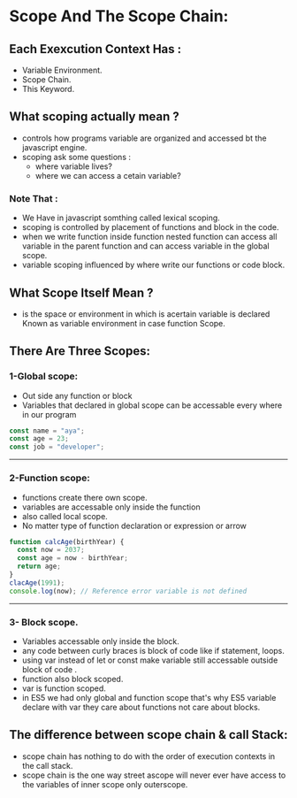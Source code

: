 # Scope And The Scope Chain:

## Each Exexcution Context Has :

- Variable Environment.
- Scope Chain.
- This Keyword.

## What scoping actually mean ?

- controls how programs variable are organized and accessed bt the javascript engine.
- scoping ask some questions :
  - where variable lives?
  - where we can access a cetain variable?

### Note That :

- We Have in javascript somthing called lexical scoping.
- scoping is controlled by placement of functions and block in the code.
- when we write function inside function nested function can access all variable in the parent function and can access variable in the global scope.
- variable scoping influenced by where write our functions or code block.

## What Scope Itself Mean ?

- is the space or environment in which is acertain variable is declared Known as variable environment in case function Scope.

## There Are Three Scopes:

### 1-Global scope:

- Out side any function or block
- Variables that declared in global scope can be accessable every where in our program

```js
const name = "aya";
const age = 23;
const job = "developer";
```

<hr>

### 2-Function scope:

- functions create there own scope.
- variables are accessable only inside the function
- also called local scope.
- No matter type of function declaration or expression or arrow

```js
function calcAge(birthYear) {
  const now = 2037;
  const age = now - birthYear;
  return age;
}
clacAge(1991);
console.log(now); // Reference error variable is not defined
```

<hr>

### 3- Block scope.

- Variables accessable only inside the block.
- any code between curly braces is block of code like if statement, loops.
- using var instead of let or const make variable still accessable outside block of code .
- function also block scoped.
- var is function scoped.
- in ES5 we had only global and function scope that's why ES5 variable declare with var they care about functions not care about blocks.

## The difference between scope chain & call Stack:

- scope chain has nothing to do with the order of execution contexts in the call stack.
- scope chain is the one way street ascope will never ever have access to the variables of inner scope only outerscope.
